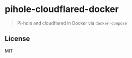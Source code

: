 # pihole-cloudflared-docker

> Pi-hole and cloudflared in Docker via `docker-compose`


## License

MIT
